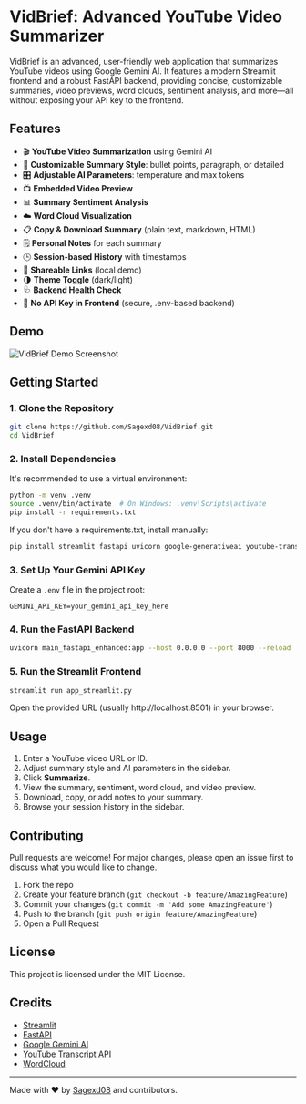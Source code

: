 # VidBrief: Advanced YouTube Video Summarizer

VidBrief is an advanced, user-friendly web application that summarizes YouTube videos using Google Gemini AI. It features a modern Streamlit frontend and a robust FastAPI backend, providing concise, customizable summaries, video previews, word clouds, sentiment analysis, and more—all without exposing your API key to the frontend.

## Features

- 🎬 **YouTube Video Summarization** using Gemini AI
- 📝 **Customizable Summary Style**: bullet points, paragraph, or detailed
- 🎛️ **Adjustable AI Parameters**: temperature and max tokens
- 📺 **Embedded Video Preview**
- 📊 **Summary Sentiment Analysis**
- ☁️ **Word Cloud Visualization**
- 📋 **Copy & Download Summary** (plain text, markdown, HTML)
- 🗒️ **Personal Notes** for each summary
- 🕒 **Session-based History** with timestamps
- 🔗 **Shareable Links** (local demo)
- 🌗 **Theme Toggle** (dark/light)
- 🩺 **Backend Health Check**
- 🚫 **No API Key in Frontend** (secure, .env-based backend)

## Demo

![VidBrief Demo Screenshot](demo_screenshot.png)

## Getting Started

### 1. Clone the Repository

```sh
git clone https://github.com/Sagexd08/VidBrief.git
cd VidBrief
```

### 2. Install Dependencies

It's recommended to use a virtual environment:

```sh
python -m venv .venv
source .venv/bin/activate  # On Windows: .venv\Scripts\activate
pip install -r requirements.txt
```

If you don't have a requirements.txt, install manually:

```sh
pip install streamlit fastapi uvicorn google-generativeai youtube-transcript-api nltk requests python-dotenv wordcloud matplotlib
```

### 3. Set Up Your Gemini API Key

Create a `.env` file in the project root:

```
GEMINI_API_KEY=your_gemini_api_key_here
```

### 4. Run the FastAPI Backend

```sh
uvicorn main_fastapi_enhanced:app --host 0.0.0.0 --port 8000 --reload
```

### 5. Run the Streamlit Frontend

```sh
streamlit run app_streamlit.py
```

Open the provided URL (usually http://localhost:8501) in your browser.

## Usage

1. Enter a YouTube video URL or ID.
2. Adjust summary style and AI parameters in the sidebar.
3. Click **Summarize**.
4. View the summary, sentiment, word cloud, and video preview.
5. Download, copy, or add notes to your summary.
6. Browse your session history in the sidebar.

## Contributing

Pull requests are welcome! For major changes, please open an issue first to discuss what you would like to change.

1. Fork the repo
2. Create your feature branch (`git checkout -b feature/AmazingFeature`)
3. Commit your changes (`git commit -m 'Add some AmazingFeature'`)
4. Push to the branch (`git push origin feature/AmazingFeature`)
5. Open a Pull Request

## License

This project is licensed under the MIT License.

## Credits

- [Streamlit](https://streamlit.io/)
- [FastAPI](https://fastapi.tiangolo.com/)
- [Google Gemini AI](https://ai.google.dev/)
- [YouTube Transcript API](https://github.com/jdepoix/youtube-transcript-api)
- [WordCloud](https://github.com/amueller/word_cloud)

---

Made with ❤️ by [Sagexd08](https://github.com/Sagexd08) and contributors.
